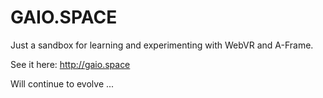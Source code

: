 # GAIO.SPACE

Just a sandbox for learning and experimenting with WebVR and A-Frame.

See it here: http://gaio.space

Will continue to evolve ...

